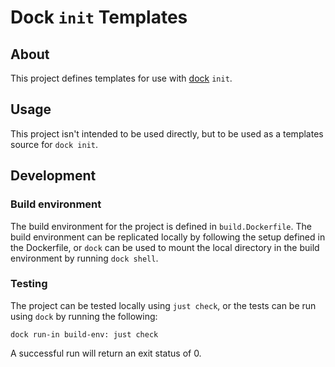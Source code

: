 Dock `init` Templates
=====================

About
-----

This project defines templates for use with
[dock](https://github.com/ezanmoto/dock) `init`.

Usage
-----

This project isn't intended to be used directly, but to be used as a templates
source for `dock init`.

Development
-----------

### Build environment

The build environment for the project is defined in `build.Dockerfile`. The
build environment can be replicated locally by following the setup defined in
the Dockerfile, or `dock` can be used to mount the local directory in the build
environment by running `dock shell`.

### Testing

The project can be tested locally using `just check`, or the tests can be run
using `dock` by running the following:

    dock run-in build-env: just check

A successful run will return an exit status of 0.
